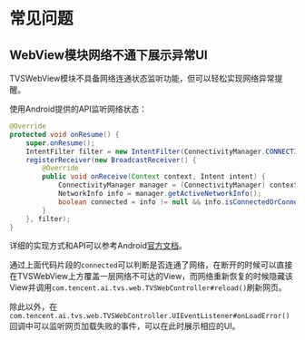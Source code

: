 # 常见问题

## WebView模块网络不通下展示异常UI

TVSWebView模块不具备网络连通状态监听功能，但可以轻松实现网络异常提醒。

使用Android提供的API监听网络状态：

```java
@Override
protected void onResume() {
    super.onResume();
    IntentFilter filter = new IntentFilter(ConnectivityManager.CONNECTIVITY_ACTION);
    registerReceiver(new BroadcastReceiver() {
        @Override
        public void onReceive(Context context, Intent intent) {
            ConnectivityManager manager = (ConnectivityManager) context.getSystemService(Context.CONNECTIVITY_SERVICE);
            NetworkInfo info = manager.getActiveNetworkInfo();
            boolean connected = info != null && info.isConnectedOrConnecting();
        }
    }, filter);
}
```

详细的实现方式和API可以参考Android[官方文档](https://developer.android.com/training/monitoring-device-state/connectivity-monitoring)。

通过上面代码片段的`connected`可以判断是否连通了网络，在断开的时候可以直接在TVSWebView上方覆盖一层网络不可达的View，而网络重新恢复的时候隐藏该View并调用`com.tencent.ai.tvs.web.TVSWebController#reload()`刷新网页。

除此以外，在`com.tencent.ai.tvs.web.TVSWebController.UIEventListener#onLoadError()`回调中可以监听网页加载失败的事件，可以在此时展示相应的UI。